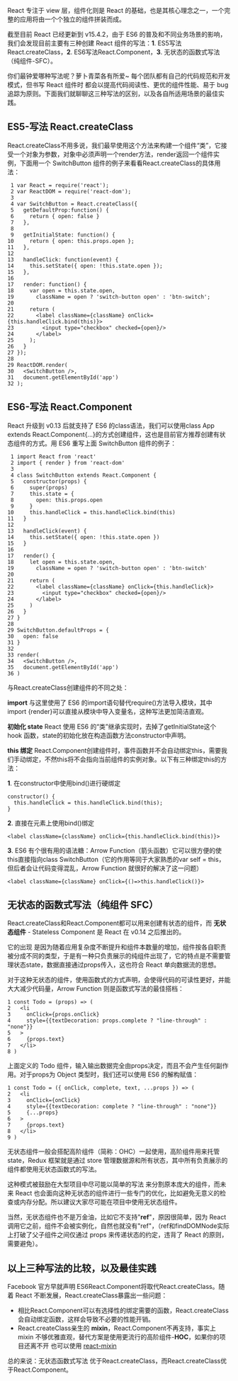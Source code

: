 React 专注于 view 层，组件化则是 React 的基础，也是其核心理念之一，一个完整的应用将由一个个独立的组件拼装而成。

截至目前 React 已经更新到 v15.4.2，由于 ES6 的普及和不同业务场景的影响，我们会发现目前主要有三种创建 React 组件的写法：**1**. ES5写法React.createClass，**2**. ES6写法React.Component，**3**. 无状态的函数式写法（纯组件-SFC）。

你们最钟爱哪种写法呢？萝卜青菜各有所爱~ 每个团队都有自己的代码规范和开发模式，但书写 React 组件时 都会以提高代码阅读性、更优的组件性能、易于 bug 追踪为原则。下面我们就聊聊这三种写法的区别，以及各自所适用场景的最佳实践。

## ES5-写法 React.createClass

React.createClass不用多说，我们最早使用这个方法来构建一个组件“类”，它接受一个对象为参数，对象中必须声明一个render方法，render返回一个组件实例，下面用一个 SwitchButton 组件的例子来看看React.createClass的具体用法：

```
 1 var React = require('react');
 2 var ReactDOM = require('react-dom');
 3 
 4 var SwitchButton = React.createClass({
 5   getDefaultProp:function() {
 6     return { open: false }
 7   },
 8 
 9   getInitialState: function() {
10     return { open: this.props.open };
11   },
12 
13   handleClick: function(event) {
14     this.setState({ open: !this.state.open });
15   },
16 
17   render: function() {
18     var open = this.state.open,
19       className = open ? 'switch-button open' : 'btn-switch';
20 
21     return (
22       <label className={className} onClick={this.handleClick.bind(this)}>
23         <input type="checkbox" checked={open}/>
24       </label>
25     );
26   }
27 });
28 
29 ReactDOM.render(
30   <SwitchButton />,
31   document.getElementById('app')
32 );
```

## ES6-写法 React.Component

React 升级到 v0.13 后就支持了 ES6 的class语法，我们可以使用class App extends React.Component{...}的方式创建组件，这也是目前官方推荐创建有状态组件的方式。用 ES6 重写上面 SwitchButton 组件的例子：

```
 1 import React from 'react'
 2 import { render } from 'react-dom'
 3 
 4 class SwitchButton extends React.Component {
 5   constructor(props) {
 6     super(props)
 7     this.state = {
 8       open: this.props.open
 9     }
10     this.handleClick = this.handleClick.bind(this)
11   }
12 
13   handleClick(event) {
14     this.setState({ open: !this.state.open })
15   }
16 
17   render() {
18     let open = this.state.open,
19       className = open ? 'switch-button open' : 'btn-switch'
20 
21     return (
22       <label className={className} onClick={this.handleClick}>
23         <input type="checkbox" checked={open}/>
24       </label>
25     )
26   }
27 }
28 
29 SwitchButton.defaultProps = {
30   open: false
31 }
32 
33 render(
34   <SwitchButton />,
35   document.getElementById('app')
36 )
```

与React.createClass创建组件的不同之处：

**import**
与这里使用了 ES6 的import语句替代require()方法导入模块，其中import {render}可以直接从模块中导入变量名，这种写法更加简洁直观。

 

**初始化 state**
React 使用 ES6 的“类”继承实现时，去掉了getInitialState这个 hook 函数，state的初始化放在构造函数方法constructor中声明。

**this 绑定**
React.Component创建组件时，事件函数并不会自动绑定this，需要我们手动绑定，不然this将不会指向当前组件的实例对象。以下有三种绑定this的方法：

 

**1**. 在constructor中使用bind()进行硬绑定

```
constructor() {
  this.handleClick = this.handleClick.bind(this);
}
```

**2**. 直接在元素上使用bind()绑定

```
<label className={className} onClick={this.handleClick.bind(this)}>
```

**3**. ES6 有个很有用的语法糖：Arrow Function（箭头函数）它可以很方便的使this直接指向class SwitchButton（它的作用等同于大家熟悉的var self = this，但后者会让代码变得混乱，Arrow Function 就很好的解决了这一问题）

```
<label className={className} onClick={()=>this.handleClick()}>
```

## 无状态的函数式写法（纯组件 SFC）

React.createClass和React.Component都可以用来创建有状态的组件，而 **无状态组件** - Stateless Component 是 React 在 v0.14 之后推出的。

它的出现 是因为随着应用复杂度不断提升和组件本数量的增加，组件按各自职责被分成不同的类型，于是有一种只负责展示的纯组件出现了，它的特点是不需要管理状态state，数据直接通过props传入，这也符合 React 单向数据流的思想。

 

对于这种无状态的组件，使用函数式的方式声明，会使得代码的可读性更好，并能大大减少代码量，Arrow Function 则是函数式写法的最佳搭档：

```
1 const Todo = (props) => (
2   <li
3     onClick={props.onClick}
4     style={{textDecoration: props.complete ? "line-through" : "none"}}
5   >
6     {props.text}
7   </li>
8 )
```

上面定义的 Todo 组件，输入输出数据完全由props决定，而且不会产生任何副作用。对于props为 Object 类型时，我们还可以使用 ES6 的解构赋值：

```
1 const Todo = ({ onClick, complete, text, ...props }) => (
2   <li
3     onClick={onClick}
4     style={{textDecoration: complete ? "line-through" : "none"}}
5     {...props}
6   >
7     {props.text}
8   </li>
9 )
```

无状态组件一般会搭配高阶组件（简称：OHC）一起使用，高阶组件用来托管state，Redux 框架就是通过 store 管理数据源和所有状态，其中所有负责展示的组件都使用无状态函数式的写法。

这种模式被鼓励在大型项目中尽可能以简单的写法 来分割原本庞大的组件，而未来 React 也会面向这种无状态的组件进行一些专门的优化，比如避免无意义的检查或内存分配。所以建议大家尽可能在项目中使用无状态组件。

当然，无状态组件也不是万金油，比如它不支持"**ref**"，原因很简单，因为 React 调用它之前，组件不会被实例化，自然也就没有"ref"，（ref和findDOMNode实际上打破了父子组件之间仅通过 props 来传递状态的约定，违背了 React 的原则，需要避免）。

## 以上三种写法的比较，以及最佳实践

Facebook 官方早就声明 ES6React.Component将取代React.createClass。随着 React 不断发展，React.createClass暴露出一些问题：

- 相比React.Component可以有选择性的绑定需要的函数，React.createClass会自动绑定函数，这样会导致不必要的性能开销。
- React.createClass亲生的 **mixin**，React.Component不再支持，事实上 mixin 不够优雅直观，替代方案是使用更流行的高阶组件-**HOC**，如果你的项目还离不开 也可以使用 [react-mixin](https://github.com/brigand/react-mixin)

总的来说：无状态函数式写法 优于React.createClass，而React.createClass优于React.Component。

